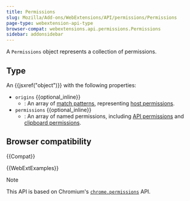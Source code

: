 ```yaml
---
title: Permissions
slug: Mozilla/Add-ons/WebExtensions/API/permissions/Permissions
page-type: webextension-api-type
browser-compat: webextensions.api.permissions.Permissions
sidebar: addonsidebar
---
```


A `Permissions` object represents a collection of permissions.

## Type

An {{jsxref("object")}} with the following properties:

- `origins` {{optional_inline}}
  - : An array of [match patterns](/en-US/docs/Mozilla/Add-ons/WebExtensions/Match_patterns), representing [host permissions](/en-US/docs/Mozilla/Add-ons/WebExtensions/manifest.json/permissions#host_permissions).
- `permissions` {{optional_inline}}
  - : An array of named permissions, including [API permissions](/en-US/docs/Mozilla/Add-ons/WebExtensions/manifest.json/permissions#api_permissions) and [clipboard permissions](/en-US/docs/Mozilla/Add-ons/WebExtensions/manifest.json/permissions#clipboard_access).

## Browser compatibility

{{Compat}}

{{WebExtExamples}}

> [!NOTE]
> This API is based on Chromium's [`chrome.permissions`](https://developer.chrome.com/docs/extensions/reference/api/permissions) API.
